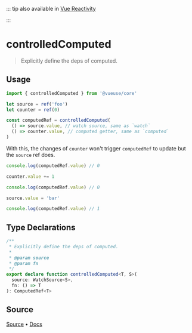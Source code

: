 <!--DEMO_STARTS--><!--DEMO_ENDS-->

<!--HEAD_STARTS-->
::: tip
also available in [Vue Reactivity](https://github.com/vue-reactivity/use)


:::

<!--HEAD_ENDS-->

# controlledComputed

> Explicitly define the deps of computed.

## Usage

```ts
import { controlledComputed } from '@vueuse/core'

let source = ref('foo')
let counter = ref(0)

const computedRef = controlledComputed(
  () => source.value, // watch source, same as `watch`
  () => counter.value, // computed getter, same as `computed`
)
```

With this, the changes of `counter` won't trigger `computedRef` to update but the `source` ref does.

```ts
console.log(computedRef.value) // 0

counter.value += 1

console.log(computedRef.value) // 0

source.value = 'bar'

console.log(computedRef.value) // 1
```


<!--FOOTER_STARTS-->
## Type Declarations

```typescript
/**
 * Explicitly define the deps of computed.
 *
 * @param source
 * @param fn
 */
export declare function controlledComputed<T, S>(
  source: WatchSource<S>,
  fn: () => T
): ComputedRef<T>
```

## Source

[Source](https://github.com/antfu/vueuse/blob/master/packages/shared/controlledComputed/index.ts) • [Docs](https://github.com/antfu/vueuse/blob/master/packages/shared/controlledComputed/index.md)


<!--FOOTER_ENDS-->